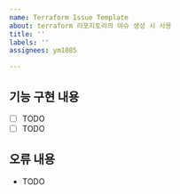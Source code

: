 ```yaml
---
name: Terraform Issue Template
about: terraform 리포지토리의 이슈 생성 시 사용
title: ''
labels: ''
assignees: ym1085

---
```


## 기능 구현 내용

- [ ] TODO
- [ ] TODO

## 오류 내용

- TODO
